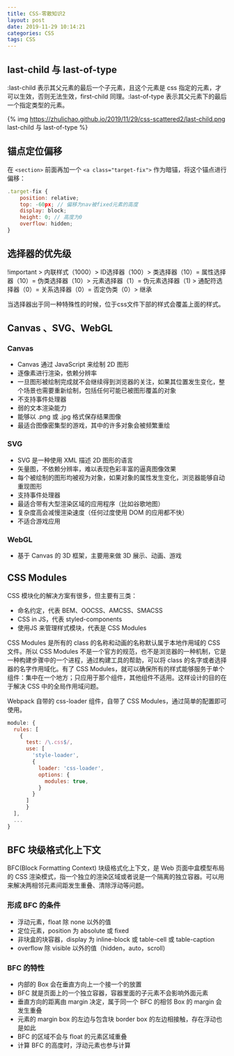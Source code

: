 ```yaml
---
title: CSS-零散知识2
layout: post
date: 2019-11-29 10:14:21
categories: CSS
tags: CSS
---
```


## last-child 与 last-of-type

:last-child 表示其父元素的最后一个子元素，且这个元素是 css 指定的元素，才可以生效，否则无法生效，first-child 同理。:last-of-type 表示其父元素下的最后一个指定类型的元素。

{% img https://zhulichao.github.io/2019/11/29/css-scattered2/last-child.png last-child 与 last-of-type %}

## 锚点定位偏移

在 `<section>` 前面再加一个 `<a class="target-fix">` 作为暗锚，将这个锚点进行偏移：

```js
.target-fix {
    position: relative;
    top: -60px; // 偏移为nav被fixed元素的高度
    display: block;
    height: 0; // 高度为0
    overflow: hidden;
}
```

## 选择器的优先级

!important > 内联样式（1000）> ID选择器（100）> 类选择器（10）= 属性选择器（10）= 伪类选择器（10）> 元素选择器（1）= 伪元素选择器（1) > 通配符选择器（0）= 关系选择器（0）= 否定伪类（0）> 继承

当选择器出于同一种特殊性的时候，位于css文件下部的样式会覆盖上面的样式。

## Canvas 、SVG、WebGL

### Canvas

- Canvas 通过 JavaScript 来绘制 2D 图形
- 逐像素进行渲染，依赖分辨率
- 一旦图形被绘制完成就不会继续得到浏览器的关注，如果其位置发生变化，整个场景也需要重新绘制，包括任何可能已被图形覆盖的对象
- 不支持事件处理器
- 弱的文本渲染能力
- 能够以 .png 或 .jpg 格式保存结果图像
- 最适合图像密集型的游戏，其中的许多对象会被频繁重绘

### SVG

- SVG 是一种使用 XML 描述 2D 图形的语言
- 矢量图，不依赖分辨率，难以表现色彩丰富的逼真图像效果
- 每个被绘制的图形均被视为对象，如果对象的属性发生变化，浏览器能够自动重现图形
- 支持事件处理器
- 最适合带有大型渲染区域的应用程序（比如谷歌地图）
- 复杂度高会减慢渲染速度（任何过度使用 DOM 的应用都不快）
- 不适合游戏应用

### WebGL

- 基于 Canvas 的 3D 框架，主要用来做 3D 展示、动画、游戏

## CSS Modules

CSS 模块化的解决方案有很多，但主要有三类：

- 命名约定，代表 BEM、OOCSS、AMCSS、SMACSS
- CSS in JS，代表 styled-components
- 使用JS 来管理样式模块，代表是 CSS Modules

CSS Modules 是所有的 class 的名称和动画的名称默认属于本地作用域的 CSS 文件。所以 CSS Modules 不是一个官方的规范，也不是浏览器的一种机制，它是一种构建步骤中的一个进程，通过构建工具的帮助，可以将 class 的名字或者选择器的名字作用域化。有了 CSS Modules，就可以确保所有的样式能够服务于单个组件：集中在一个地方；只应用于那个组件，其他组件不适用。这样设计的目的在于解决 CSS 中的全局作用域问题。

Webpack 自带的 css-loader 组件，自带了 CSS Modules，通过简单的配置即可使用。

```javascript
module: {
  rules: [
    {
      test: /\.css$/,
      use: [
        'style-loader',
        {
          loader: 'css-loader',
          options: {
            modules: true,
          }
        }
      ]
      }
  ],
  ...
}
```

## BFC 块级格式化上下文

BFC(Block Formatting Context) 块级格式化上下文，是 Web 页面中盒模型布局的 CSS 渲染模式，指一个独立的渲染区域或者说是一个隔离的独立容器。可以用来解决两相邻元素间距发生重叠、清除浮动等问题。

### 形成 BFC 的条件

- 浮动元素，float 除 none 以外的值
- 定位元素，position 为 absolute 或 fixed
- 非块盒的块容器，display 为 inline-block 或 table-cell 或 table-caption
- overflow 除 visible 以外的值（hidden，auto，scroll)

### BFC 的特性

- 内部的 Box 会在垂直方向上一个接一个的放置
- BFC 就是页面上的一个独立容器，容器里面的子元素不会影响外面元素
- 垂直方向的距离由 margin 决定，属于同一个 BFC 的相邻 Box 的 margin 会发生重叠
- 元素的 margin box 的左边与包含块 border box 的左边相接触，存在浮动也是如此
- BFC 的区域不会与 float 的元素区域重叠
- 计算 BFC 的高度时，浮动元素也参与计算
